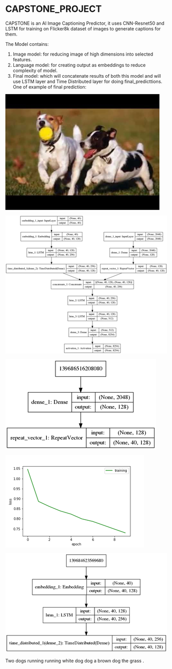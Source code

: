 # CAPSTONE_PROJECT
CAPSTONE is an AI Image Captioning Predictor, it uses CNN-Resnet50 and LSTM for training on Flicker8k dataset of images to generate captions for them.

The Model contains:

1) Image model: for reducing image of high dimensions into selected features.
2) Language model: for creating output as embeddings to reduce complexity of model.
3) Final model: which will concatenate results of both this model and will use LSTM layer and Time Distributed layer for doing final_predicttions.
One of example of final prediction:

![alt text](./test_image.jpeg)

![alt text](./image_cap_model.png)

![alt text](./image_model.png)

![alt text](./imgcap_loss_plots.png)

![alt text](./language_model.png)

Two dogs running running white dog dog a brown dog the grass .
